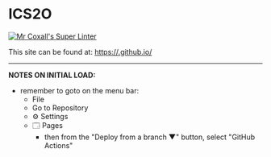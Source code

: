 # ICS2O

[![Mr Coxall's Super Linter](https://github.com/https://github.com/MTHS-ICD2O-1-2024/ICD2O-Unit-2-01-Domenic-dangelo/workflows/Mr%20Coxall's%20Super%20Linter/badge.svg)]((https://github.com/MTHS-ICD2O-1-2024/ICD2O-Unit-2-01-Domenic-dangelo)/actions)


This site can be found at: [https://<OWNER>.github.io/<REPOSITORY>](https://<OWNER>.github.io/<REPOSITORY>)

---

**NOTES ON INITIAL LOAD:**
- remember to goto on the menu bar:
  - File
  - Go to Repository
  - ⚙ Settings
  - 🗔 Pages
    - then from the "Deploy from a branch ▼" button, select "GitHub Actions"
